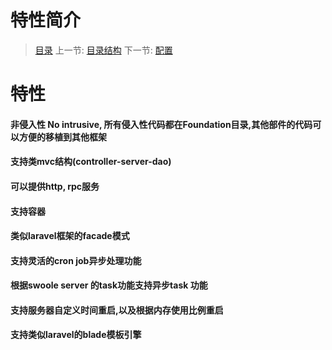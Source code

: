 #  特性简介

   > [目录](<README.md>)
   > 上一节: [目录结构](<1.3.md>)
   > 下一节: [配置](<1.5.md>)


   特性
========
#### 非侵入性 No intrusive, 所有侵入性代码都在Foundation目录,其他部件的代码可以方便的移植到其他框架
#### 支持类mvc结构(controller-server-dao)
#### 可以提供http, rpc服务
#### 支持容器
#### 类似laravel框架的facade模式
#### 支持灵活的cron job异步处理功能
#### 根据swoole server 的task功能支持异步task 功能
#### 支持服务器自定义时间重启,以及根据内存使用比例重启
#### 支持类似laravel的blade模板引擎






